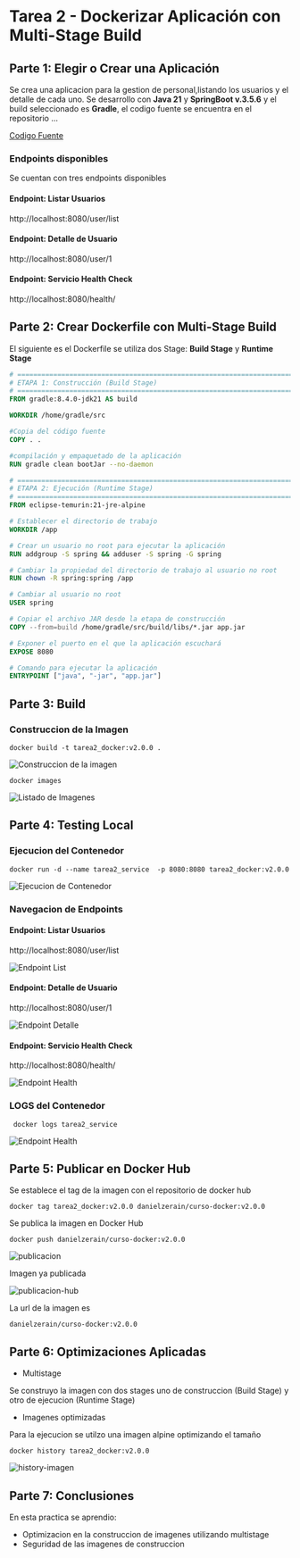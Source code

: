 # Tarea 2 - Dockerizar Aplicación con Multi-Stage Build

## Parte 1: Elegir o Crear una Aplicación

Se crea una aplicacion para la gestion de personal,listando los usuarios y el detalle de cada uno. Se desarrollo con **Java 21** y **SpringBoot v.3.5.6** y el build seleccionado es **Gradle**, el codigo fuente se encuentra en el repositorio ...

[Codigo Fuente](source/) 

### Endpoints disponibles ###
Se cuentan con tres endpoints disponibles

#### Endpoint: Listar Usuarios ####
http://localhost:8080/user/list

#### Endpoint: Detalle de Usuario ####
http://localhost:8080/user/1

#### Endpoint: Servicio Health Check ####
http://localhost:8080/health/


## Parte 2: Crear Dockerfile con Multi-Stage Build

El siguiente es el Dockerfile se utiliza dos Stage: **Build Stage** y **Runtime Stage**

```dockerfile
# =====================================================================================
# ETAPA 1: Construcción (Build Stage)
# =====================================================================================
FROM gradle:8.4.0-jdk21 AS build

WORKDIR /home/gradle/src

#Copia del código fuente
COPY . .

#compilación y empaquetado de la aplicación
RUN gradle clean bootJar --no-daemon

# =====================================================================================
# ETAPA 2: Ejecución (Runtime Stage)
# =====================================================================================
FROM eclipse-temurin:21-jre-alpine

# Establecer el directorio de trabajo
WORKDIR /app

# Crear un usuario no root para ejecutar la aplicación
RUN addgroup -S spring && adduser -S spring -G spring

# Cambiar la propiedad del directorio de trabajo al usuario no root
RUN chown -R spring:spring /app

# Cambiar al usuario no root
USER spring

# Copiar el archivo JAR desde la etapa de construcción
COPY --from=build /home/gradle/src/build/libs/*.jar app.jar

# Exponer el puerto en el que la aplicación escuchará
EXPOSE 8080

# Comando para ejecutar la aplicación
ENTRYPOINT ["java", "-jar", "app.jar"]
```

## Parte 3: Build ##

### Construccion de la Imagen ###

`docker build -t tarea2_docker:v2.0.0 .`

![Construccion de la imagen](screenshots/captura1.png)

`docker images`

![Listado de Imagenes](screenshots/captura2.png)

## Parte 4: Testing Local ##

### Ejecucion del Contenedor ###

`docker run -d --name tarea2_service  -p 8080:8080 tarea2_docker:v2.0.0`

![Ejecucion de Contenedor](screenshots/captura3.png)

### Navegacion de Endpoints ###

#### Endpoint: Listar Usuarios ####

http://localhost:8080/user/list

![Endpoint List](screenshots/captura4.png)

#### Endpoint: Detalle de Usuario ####

http://localhost:8080/user/1

![Endpoint Detalle](screenshots/captura5.png)

#### Endpoint: Servicio Health Check ####
http://localhost:8080/health/

![Endpoint Health](screenshots/captura6.png)

### LOGS del Contenedor ###

` docker logs tarea2_service`

![Endpoint Health](screenshots/captura7.png)


## Parte 5: Publicar en Docker Hub ##

Se establece el tag de la imagen con el repositorio de docker hub

`docker tag tarea2_docker:v2.0.0 danielzerain/curso-docker:v2.0.0`

Se publica la imagen en Docker Hub

`docker push danielzerain/curso-docker:v2.0.0`

![publicacion](screenshots/captura9.png)

Imagen ya publicada

![publicacion-hub](screenshots/captura10.png)

La url de la imagen es 

```
danielzerain/curso-docker:v2.0.0
```

## Parte 6: Optimizaciones Aplicadas ##

- Multistage

Se construyo la imagen con dos stages uno de construccion (Build Stage) y otro de ejecucion (Runtime Stage)

- Imagenes optimizadas

Para la ejecucion se utilzo una imagen alpine optimizando el tamaño

`docker history tarea2_docker:v2.0.0`

![history-imagen](screenshots/captura8.png)

## Parte 7: Conclusiones ##

En esta practica se aprendio:

- Optimizacion en la construccion de imagenes utilizando multistage
- Seguridad de las imagenes de construccion